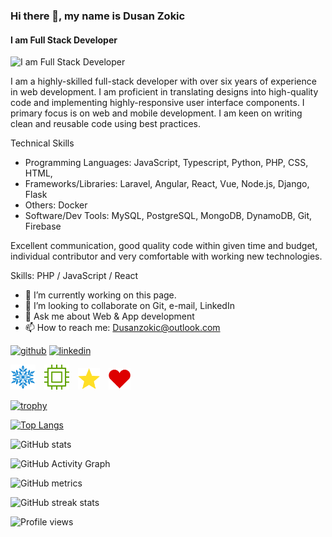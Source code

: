 ### Hi there 👋, my name is Dusan Zokic
#### I am Full Stack Developer
![I am Full Stack Developer](https://c.tenor.com/5hKPyupKGWMAAAAC/robot-hello.gif)

I am a highly-skilled full-stack developer with over six years of experience in web development. I am proficient in translating designs into high-quality code and implementing highly-responsive user interface components. I primary focus is on web and mobile development. I am keen on writing clean and reusable code using best practices.

Technical Skills
- Programming Languages: JavaScript, Typescript, Python, PHP, CSS, HTML,
- Frameworks/Libraries: Laravel, Angular, React, Vue, Node.js, Django, Flask
- Others: Docker
- Software/Dev Tools: MySQL, PostgreSQL, MongoDB, DynamoDB, Git, Firebase

Excellent communication, good quality code within given time and budget, individual contributor and very comfortable with working new technologies.

Skills: PHP / JavaScript / React 

- 🔭 I’m currently working on this page. 
- 👯 I’m looking to collaborate on Git, e-mail, LinkedIn 
- 💬 Ask me about Web & App development 
- 📫 How to reach me: Dusanzokic@outlook.com 


[<img src='https://cdn.jsdelivr.net/npm/simple-icons@3.0.1/icons/github.svg' alt='github' height='40'>](https://github.com/DusanZokic)  [<img src='https://cdn.jsdelivr.net/npm/simple-icons@3.0.1/icons/linkedin.svg' alt='linkedin' height='40'>](https://www.linkedin.com/in/https://www.linkedin.com/in/dusan-zokic//)  

<a href='https://archiveprogram.github.com/'><img src='https://raw.githubusercontent.com/acervenky/animated-github-badges/master/assets/acbadge.gif' width='40' height='40'></a> <a href='https://docs.github.com/en/developers'><img src='https://raw.githubusercontent.com/acervenky/animated-github-badges/master/assets/devbadge.gif' width='40' height='40'></a> <a href='https://stars.github.com/'><img src='https://raw.githubusercontent.com/acervenky/animated-github-badges/master/assets/starbadge.gif' width='35' height='35'></a> <a href='https://docs.github.com/en/github/supporting-the-open-source-community-with-github-sponsors'><img src='https://raw.githubusercontent.com/acervenky/animated-github-badges/master/assets/sponsorbadge.gif' width='35' height='35'></a> 

[![trophy](https://github-profile-trophy.vercel.app/?username=DusanZokic)](https://github.com/ryo-ma/github-profile-trophy)

[![Top Langs](https://github-readme-stats.vercel.app/api/top-langs/?username=DusanZokic)](https://github.com/anuraghazra/github-readme-stats)

![GitHub stats](https://github-readme-stats.vercel.app/api?username=DusanZokic&show_icons=true)  

![GitHub Activity Graph](https://activity-graph.herokuapp.com/graph?username=DusanZokic)  

![GitHub metrics](https://metrics.lecoq.io/DusanZokic)  

![GitHub streak stats](https://github-readme-streak-stats.herokuapp.com/?user=DusanZokic)  

![Profile views](https://gpvc.arturio.dev/DusanZokic)  
